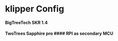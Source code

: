 # klipper Config

#### BigTreeTech SKR 1.4 
#### TwoTrees Sapphire pro #### RPI as secondary MCU



